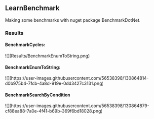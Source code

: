 <h2>LearnBenchmark</h2>
Making some benchmarks with nuget package BenchmarkDotNet.
<h3>Results</h3>

<h4>BenchmarkCycles:</h4>
![](Results/BenchmarkEnumToString.png)

<h4>BenchmarkEnumToString:</h4>
![](https://user-images.githubusercontent.com/56538398/130864814-d0b975b4-7fcb-4a8d-919e-0dd3427c3131.png)
</br>

<h4>BenchmarkSearchByCondition</h4>
![](https://user-images.githubusercontent.com/56538398/130864879-cf88ea88-7a0e-4f41-b69b-369f6bd18028.png)
